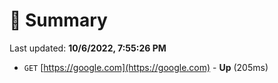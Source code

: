 # 📖 Summary
Last updated: **10/6/2022, 7:55:26 PM**

- `GET` [https://google.com](https://google.com) - **Up** (205ms)
